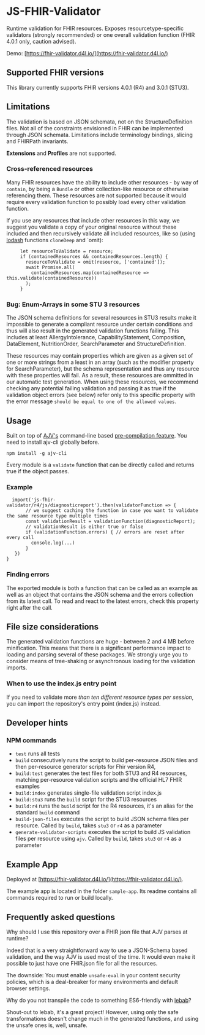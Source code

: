 # JS-FHIR-Validator

Runtime validation for FHIR resources. Exposes resourcetype-specific validators (strongly recommended) or one overall validation function (FHIR 4.0.1 only, caution advised).

Demo: [https://fhir-validator.d4l.io/](https://fhir-validator.d4l.io/)

## Supported FHIR versions

This library currently supports FHIR versions 4.0.1 (R4) and 3.0.1 (STU3).

## Limitations

The validation is based on JSON schemata, not on the StructureDefinition files. Not all of the constraints envisioned in FHIR can be implemented through JSON schemata. Limitations include terminology bindings, slicing and FHIRPath invariants.

**Extensions** and **Profiles** are not supported.

### Cross-referenced resources

Many FHIR resources have the ability to include other resources - by way of `contain`, by being a `Bundle` or other collection-like resource or otherwise referencing them. These resources are not supported because it would require every validation function to possibly load every other validation function.

If you use any resources that include other resources in this way, we suggest you validate a copy of your original resource without these included and then recursively validate all included resources, like so (using [lodash](https://lodash.com/docs/4.17.15) functions `cloneDeep` and `omit):

```const containedResources = cloneDeep(resource.contained);
     let resourceToValidate = resource;
     if (containedResources && containedResources.length) {
       resourceToValidate = omit(resource, ['contained']);
       await Promise.all(
         containedResources.map(containedResource => this.validate(containedResource))
       );
     }
```

### Bug: Enum-Arrays in some STU 3 resources

The JSON schema definitions for several resources in STU3 results make it impossible to generate a compliant resource under certain conditions and thus will also result in the generated validation functions failing. This includes at least AllergyIntolerance, CapabilityStatement, Composition, DataElement, NutritionOrder, SearchParameter and StructureDefinition.

These resources may contain properties which are given as a given set of one or more strings from a least in an array (such as the modifier property for SearchParameter), but the schema representation and thus any resource with these properties will fail. As a result, these resources are ommitted in our automatic test generation. When using these resources, we recommend checking any potential failing validation and passing it as true if the validation object errors (see below) refer only to this specific property with the error message `should be equal to one of the allowed values`.

## Usage

Built on top of [AJV's](https://ajv.js.org/) command-line based [pre-compilation feature](https://github.com/ajv-validator/ajv-cli#compile-schemas). You need to install ajv-cli globally before.

`npm install -g ajv-cli`

Every module is a `validate` function that can be directly called and returns true if the object passes.

### Example

```validateUserSuppliedDiagnosticReport(diagnosticReport) => {
  import('js-fhir-validator/r4/js/diagnosticreport').then(validatorFunction => {
       // we suggest caching the function in case you want to validate the same resource type multiple times
       const validationResult = validationFunction(diagnosticReport);
       // validationResult is either true or false
       if (validationFunction.errors) { // errors are reset after every call
         console.log(...)
       }
   })
}
```

### Finding errors

The exported module is both a function that can be called as an example as well as an object that contains the JSON schema and the errors collection from its latest call. To read and react to the latest errors, check this property right after the call.

## File size considerations

The generated validation functions are huge - between 2 and 4 MB before minification. This means that there is a significant performance impact to loading and parsing several of these packages. We strongly urge you to consider means of tree-shaking or asynchronous loading for the validation imports.

### When to use the index.js entry point

If you need to validate more _than ten different resource types per session_, you can import the repository's entry point (index.js) instead.

## Developer hints

### NPM commands

- `test` runs all tests
- `build` consecutively runs the script to build per-resource JSON files and then per-resource generator scripts for Fhir version R4,
- `build:test` generates the test files for both STU3 and R4 resources, matching per-resource validation scripts and the official HL7 FHIR examples
- `build:index` generates single-file validation script index.js
- `build:stu3` runs the `build` script for the STU3 resources
- `build:r4` runs the `build` script for the R4 resources, it's an alias for the standard `build` command
- `build-json-files` executes the script to build JSON schema files per resource. Called by `build`, takes `stu3` or `r4` as a parameter
- `generate-validator-scripts` executes the script to build JS validation files per resource using `ajv`. Called by `build`, takes `stu3` or `r4` as a parameter

## Example App

Deployed at [https://fhir-validator.d4l.io/](https://fhir-validator.d4l.io/).

The example app is located in the folder `sample-app`. Its readme contains all commands required to run or build locally.

## Frequently asked questions

Why should I use this repository over a FHIR json file that AJV parses at runtime?

Indeed that is a very straightforward way to use a JSON-Schema based validation, and the way AJV is used most of the time. It would even make it possible to just have one FHIR.json file for all the resources.

The downside: You must enable `unsafe-eval` in your content security policies, which is a deal-breaker for many environments and default browser settings.

Why do you not transpile the code to something ES6-friendly with [lebab](https://github.com/lebab/lebab)?

Shout-out to lebab, it's a great project! However, using only the safe transformations doesn't change much in the generated functions, and using the unsafe ones is, well, unsafe.
